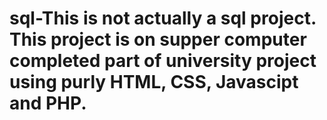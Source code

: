 # sql-This is not actually a sql project. This project is on supper computer completed part of university project using purly HTML, CSS, Javascipt and PHP. 
